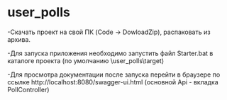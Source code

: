 # user_polls
-Скачать проект на свой ПК (Code -> DowloadZip), распаковать из архива.

-Для запуска приложения необходимо запустить файл Starter.bat в каталоге проекта (по умолчанию \user_polls\target\)

-Для просмотра документации после запуска перейти в браузере по ссылке http://localhost:8080/swagger-ui.html (основной Api - вкладка PollController)
